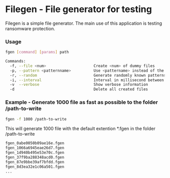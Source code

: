 # Filegen - File generator for testing

Filegen is a simple file generator.
The main use of this application is testing ransomware protection.

### Usage
```bash
fgen [command] [params] path

Commands:
  -f, --file <num>                     Create <num> of dummy files
  -p, --pattern <patternname>          Use <pattername> instead of the default file extendion
  -r, --random                         Generate randomly known patterns
  -i, --interval                       Interval in millisecond between file creation and deleting
  -v  --verbose                        Show verbose information
  -d                                   Delete all created files

```


### Example - Generate 1000 file as fast as possible to the folder /path-to-write
```bash
fgen -f 1000 /path-to-write
```
This will generate 1000 file with the default extention *.fgen in the folder /path-to-write
```bash
fgen_0abe0050b09ae16e.fgen
fgen_1066a6945eae26d7.fgen
fgen_1d940b495e53e70c.fgen
fgen_37f9ba288348acd0.fgen
fgen_87e9bbe39af7bfdd.fgen
fgen_8d3ea32e1c06a501.fgen
...
```
